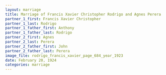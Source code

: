 ```yaml
---
layout: marriage
title: Marriage of Francis Xavier Christopher Rodrigo and Agnes Perera
partner_1_first: Francis Xavier Christopher
partner_1_last: Rodrigo
partner_1_father_first: Anthony
partner_1_father_last: Rodrigo
partner_2_first: Agnes
partner_2_last: Perera
partner_2_father_first: John
partner_2_father_last: Perera
image_file: rodrigo_francis_xavier_page_684_year_1923
date: February 20, 1924
categories: marriage
---
```


